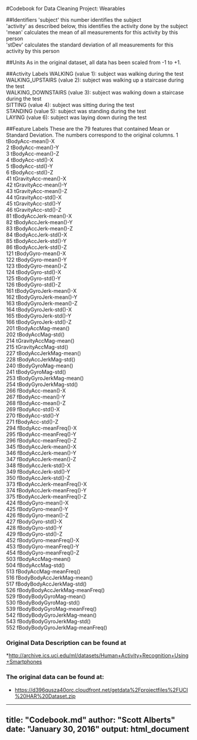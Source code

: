 #Codebook for Data Cleaning Project: Wearables

##Identifiers
'subject' this number identifies the subject  
'activity' as described below, this identifies the activity done by the subject  
'mean' calculates the mean of all measurements for this activity by this person  
'stDev' calculates the standard deviation of all measurements for this activity by this person  

##Units
As in the original dataset, all data has been scaled from -1 to +1.

##Activity Labels
WALKING (value 1): subject was walking during the test  
WALKING_UPSTAIRS (value 2): subject was walking up a staircase during the test  
WALKING_DOWNSTAIRS (value 3): subject was walking down a staircase during the test  
SITTING (value 4): subject was sitting during the test  
STANDING (value 5): subject was standing during the test  
LAYING (value 6): subject was laying down during the test  

##Feature Labels
These are the 79 features that contained Mean or Standard Deviation.
The numbers correspond to the original columns.
1 tBodyAcc-mean()-X  
2 tBodyAcc-mean()-Y  
3 tBodyAcc-mean()-Z  
4 tBodyAcc-std()-X  
5 tBodyAcc-std()-Y  
6 tBodyAcc-std()-Z  
41 tGravityAcc-mean()-X  
42 tGravityAcc-mean()-Y  
43 tGravityAcc-mean()-Z  
44 tGravityAcc-std()-X  
45 tGravityAcc-std()-Y  
46 tGravityAcc-std()-Z  
81 tBodyAccJerk-mean()-X  
82 tBodyAccJerk-mean()-Y  
83 tBodyAccJerk-mean()-Z  
84 tBodyAccJerk-std()-X  
85 tBodyAccJerk-std()-Y  
86 tBodyAccJerk-std()-Z  
121 tBodyGyro-mean()-X  
122 tBodyGyro-mean()-Y  
123 tBodyGyro-mean()-Z  
124 tBodyGyro-std()-X  
125 tBodyGyro-std()-Y  
126 tBodyGyro-std()-Z  
161 tBodyGyroJerk-mean()-X  
162 tBodyGyroJerk-mean()-Y  
163 tBodyGyroJerk-mean()-Z  
164 tBodyGyroJerk-std()-X  
165 tBodyGyroJerk-std()-Y  
166 tBodyGyroJerk-std()-Z  
201 tBodyAccMag-mean()  
202 tBodyAccMag-std()  
214 tGravityAccMag-mean()  
215 tGravityAccMag-std()  
227 tBodyAccJerkMag-mean()  
228 tBodyAccJerkMag-std()  
240 tBodyGyroMag-mean()  
241 tBodyGyroMag-std()  
253 tBodyGyroJerkMag-mean()  
254 tBodyGyroJerkMag-std()  
266 fBodyAcc-mean()-X  
267 fBodyAcc-mean()-Y  
268 fBodyAcc-mean()-Z  
269 fBodyAcc-std()-X  
270 fBodyAcc-std()-Y  
271 fBodyAcc-std()-Z  
294 fBodyAcc-meanFreq()-X  
295 fBodyAcc-meanFreq()-Y  
296 fBodyAcc-meanFreq()-Z  
345 fBodyAccJerk-mean()-X  
346 fBodyAccJerk-mean()-Y  
347 fBodyAccJerk-mean()-Z  
348 fBodyAccJerk-std()-X  
349 fBodyAccJerk-std()-Y  
350 fBodyAccJerk-std()-Z  
373 fBodyAccJerk-meanFreq()-X  
374 fBodyAccJerk-meanFreq()-Y  
375 fBodyAccJerk-meanFreq()-Z  
424 fBodyGyro-mean()-X  
425 fBodyGyro-mean()-Y  
426 fBodyGyro-mean()-Z  
427 fBodyGyro-std()-X  
428 fBodyGyro-std()-Y  
429 fBodyGyro-std()-Z  
452 fBodyGyro-meanFreq()-X  
453 fBodyGyro-meanFreq()-Y  
454 fBodyGyro-meanFreq()-Z  
503 fBodyAccMag-mean()  
504 fBodyAccMag-std()  
513 fBodyAccMag-meanFreq()  
516 fBodyBodyAccJerkMag-mean()  
517 fBodyBodyAccJerkMag-std()  
526 fBodyBodyAccJerkMag-meanFreq()  
529 fBodyBodyGyroMag-mean()  
530 fBodyBodyGyroMag-std()  
539 fBodyBodyGyroMag-meanFreq()  
542 fBodyBodyGyroJerkMag-mean()  
543 fBodyBodyGyroJerkMag-std()  
552 fBodyBodyGyroJerkMag-meanFreq()  


### Original Data Description can be found at
*http://archive.ics.uci.edu/ml/datasets/Human+Activity+Recognition+Using+Smartphones

### The original data can be found at:
* https://d396qusza40orc.cloudfront.net/getdata%2Fprojectfiles%2FUCI%20HAR%20Dataset.zip

---
title: "Codebook.md"
author: "Scott Alberts"
date: "January 30, 2016"
output: html_document
---
